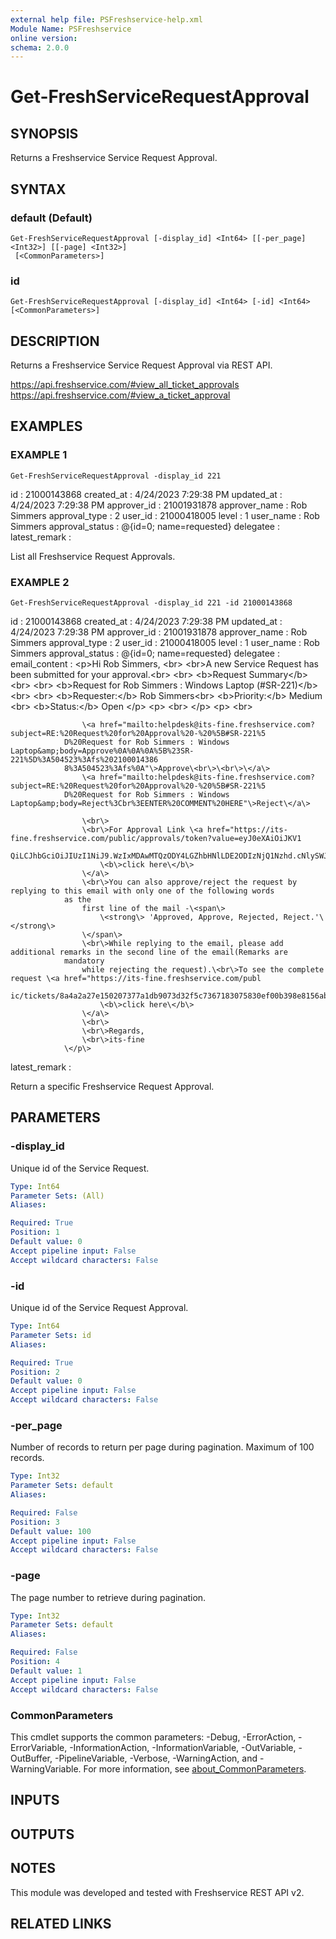```yaml
---
external help file: PSFreshservice-help.xml
Module Name: PSFreshservice
online version:
schema: 2.0.0
---
```


# Get-FreshServiceRequestApproval

## SYNOPSIS
Returns a Freshservice Service Request Approval.

## SYNTAX

### default (Default)
```
Get-FreshServiceRequestApproval [-display_id] <Int64> [[-per_page] <Int32>] [[-page] <Int32>]
 [<CommonParameters>]
```

### id
```
Get-FreshServiceRequestApproval [-display_id] <Int64> [-id] <Int64> [<CommonParameters>]
```

## DESCRIPTION
Returns a Freshservice Service Request Approval via REST API.

https://api.freshservice.com/#view_all_ticket_approvals
https://api.freshservice.com/#view_a_ticket_approval

## EXAMPLES

### EXAMPLE 1
```
Get-FreshServiceRequestApproval -display_id 221
```

id              : 21000143868
created_at      : 4/24/2023 7:29:38 PM
updated_at      : 4/24/2023 7:29:38 PM
approver_id     : 21001931878
approver_name   : Rob Simmers
approval_type   : 2
user_id         : 21000418005
level           : 1
user_name       : Rob Simmers
approval_status : @{id=0; name=requested}
delegatee       :
latest_remark   :

List all Freshservice Request Approvals.

### EXAMPLE 2
```
Get-FreshServiceRequestApproval -display_id 221 -id 21000143868
```

id              : 21000143868
created_at      : 4/24/2023 7:29:38 PM
updated_at      : 4/24/2023 7:29:38 PM
approver_id     : 21001931878
approver_name   : Rob Simmers
approval_type   : 2
user_id         : 21000418005
level           : 1
user_name       : Rob Simmers
approval_status : @{id=0; name=requested}
delegatee       :
email_content   : \<p\>Hi Rob Simmers, \<br\>
                    \<br\>A new Service Request has been submitted for your approval.\<br\>
                    \<br\>
                    \<b\>Request Summary\</b\>
                    \<br\>
                    \<br\>
                    \<b\>Request for Rob Simmers : Windows Laptop (#SR-221)\</b\>
                    \<br\>
                    \<br\>
                    \<b\>Requester:\</b\> Rob Simmers\<br\>
                    \<b\>Priority:\</b\> Medium
                    \<br\>
                    \<b\>Status:\</b\> Open
                \</p\>
                \<p\>
                    \<br\>
                \</p\>
                \<p\>
                    \<br\>

                    \<a href="mailto:helpdesk@its-fine.freshservice.com?subject=RE:%20Request%20for%20Approval%20-%20%5B#SR-221%5
                D%20Request for Rob Simmers : Windows Laptop&amp;body=Approve%0A%0A%0A%5B%23SR-221%5D%3A504523%3Afs%202100014386
                8%3A504523%3Afs%0A"\>Approve\<br\>\<br\>\</a\>
                    \<a href="mailto:helpdesk@its-fine.freshservice.com?subject=RE:%20Request%20for%20Approval%20-%20%5B#SR-221%5
                D%20Request for Rob Simmers : Windows Laptop&amp;body=Reject%3Cbr%3EENTER%20COMMENT%20HERE"\>Reject\</a\>

                    \<br\>
                    \<br\>For Approval Link \<a href="https://its-fine.freshservice.com/public/approvals/token?value=eyJ0eXAiOiJKV1
                QiLCJhbGciOiJIUzI1NiJ9.WzIxMDAwMTQzODY4LGZhbHNlLDE2ODIzNjQ1Nzhd.cNlySWJKtAquchuVhebolmXxF4Igdhu4GRWKk8SQcAM"\>
                        \<b\>click here\</b\>
                    \</a\>
                    \<br\>You can also approve/reject the request by replying to this email with only one of the following words
                as the
                    first line of the mail -\<span\>
                        \<strong\> 'Approved, Approve, Rejected, Reject.'\</strong\>
                    \</span\>
                    \<br\>While replying to the email, please add additional remarks in the second line of the email(Remarks are
                mandatory
                    while rejecting the request).\<br\>To see the complete request \<a href="https://its-fine.freshservice.com/publ
                ic/tickets/8a4a2a27e150207377a1db9073d32f5c7367183075830ef00b398e8156ab0736"\>
                        \<b\>click here\</b\>
                    \</a\>
                    \<br\>
                    \<br\>Regards,
                    \<br\>its-fine
                \</p\>
latest_remark   :

Return a specific Freshservice Request Approval.

## PARAMETERS

### -display_id
Unique id of the Service Request.

```yaml
Type: Int64
Parameter Sets: (All)
Aliases:

Required: True
Position: 1
Default value: 0
Accept pipeline input: False
Accept wildcard characters: False
```

### -id
Unique id of the Service Request Approval.

```yaml
Type: Int64
Parameter Sets: id
Aliases:

Required: True
Position: 2
Default value: 0
Accept pipeline input: False
Accept wildcard characters: False
```

### -per_page
Number of records to return per page during pagination. 
Maximum of 100 records.

```yaml
Type: Int32
Parameter Sets: default
Aliases:

Required: False
Position: 3
Default value: 100
Accept pipeline input: False
Accept wildcard characters: False
```

### -page
The page number to retrieve during pagination.

```yaml
Type: Int32
Parameter Sets: default
Aliases:

Required: False
Position: 4
Default value: 1
Accept pipeline input: False
Accept wildcard characters: False
```

### CommonParameters
This cmdlet supports the common parameters: -Debug, -ErrorAction, -ErrorVariable, -InformationAction, -InformationVariable, -OutVariable, -OutBuffer, -PipelineVariable, -Verbose, -WarningAction, and -WarningVariable. For more information, see [about_CommonParameters](http://go.microsoft.com/fwlink/?LinkID=113216).

## INPUTS

## OUTPUTS

## NOTES
This module was developed and tested with Freshservice REST API v2.

## RELATED LINKS
